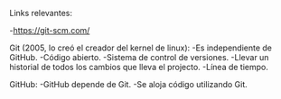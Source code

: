 Links relevantes:

-https://git-scm.com/



Git (2005, lo creó el creador del kernel de linux):
-Es independiente de GitHub.
-Código abierto.
-Sistema de control de versiones.
-Llevar un historial de todos los cambios que lleva el projecto.
-Línea de tiempo.

GitHub:
-GitHub depende de Git.
-Se aloja código utilizando Git.